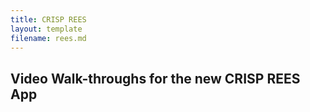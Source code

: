 ```yaml
---
title: CRISP REES
layout: template
filename: rees.md
---
```


## Video Walk-throughs for the new CRISP REES App
